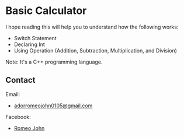 
# Basic Calculator

I hope reading this will help you to understand how the following works:
- Switch Statement
- Declaring Int
- Using Operation (Addition, Subtraction, Multiplication, and Division)

Note: It's a C++ programming language.

## Contact

Email:
- adorromeojohn0105@gmail.com

Facebook:
- [Romeo John](https://www.facebook.com/RomeowJ05)
